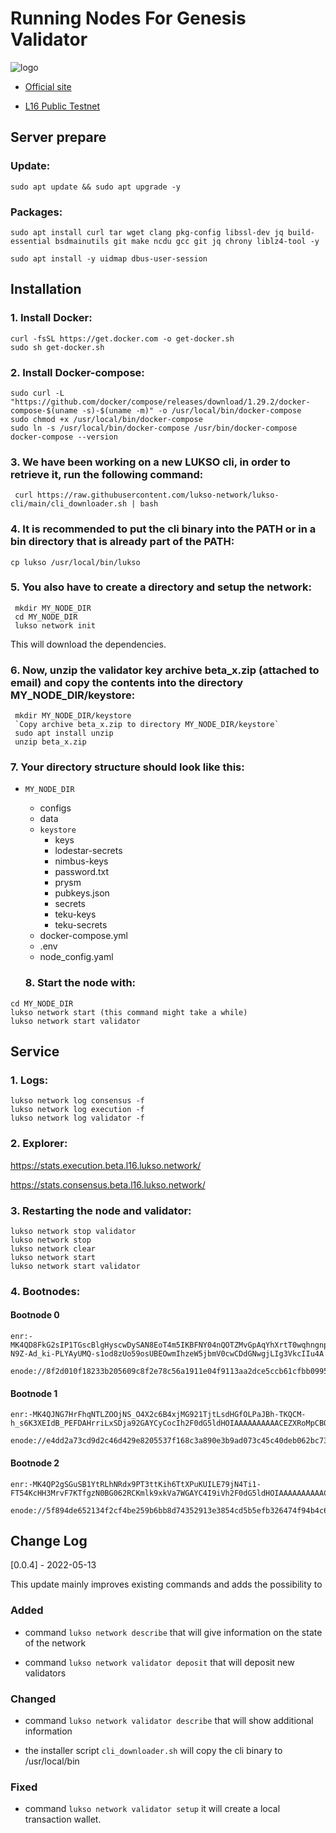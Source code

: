 # Running Nodes For Genesis Validator

![logo](https://miro.medium.com/max/1400/1*FuaS0MBs0hZkyVJx21e9Tw.png)

* [Official site](https://www.lukso.network/)
  
* [L16 Public Testnet](https://docs.lukso.tech/networks/l16-testnet/)


## **Server prepare**

### Update:

```
sudo apt update && sudo apt upgrade -y
```
### Packages:

```
sudo apt install curl tar wget clang pkg-config libssl-dev jq build-essential bsdmainutils git make ncdu gcc git jq chrony liblz4-tool -y
```
```
sudo apt install -y uidmap dbus-user-session
```

## **Installation**

### 1. Install Docker:
```
curl -fsSL https://get.docker.com -o get-docker.sh
sudo sh get-docker.sh
```

### 2. Install Docker-compose:

```
sudo curl -L "https://github.com/docker/compose/releases/download/1.29.2/docker-compose-$(uname -s)-$(uname -m)" -o /usr/local/bin/docker-compose
sudo chmod +x /usr/local/bin/docker-compose
sudo ln -s /usr/local/bin/docker-compose /usr/bin/docker-compose
docker-compose --version
```

### 3. We have been working on a new LUKSO cli, in order to retrieve it, run the following command:

```
 curl https://raw.githubusercontent.com/lukso-network/lukso-cli/main/cli_downloader.sh | bash
```

### 4. It is recommended to put the cli binary into the PATH or in a bin directory that is already part of the PATH:

```
cp lukso /usr/local/bin/lukso
```

### 5. You also have to create a directory and setup the network:

```
 mkdir MY_NODE_DIR
 cd MY_NODE_DIR
 lukso network init
```

This will download the dependencies.

### 6. Now, unzip the validator key archive beta_x.zip (attached to email) and copy the contents into the directory MY_NODE_DIR/keystore:

```
 mkdir MY_NODE_DIR/keystore
 `Copy archive beta_x.zip to directory MY_NODE_DIR/keystore`
 sudo apt install unzip 
 unzip beta_x.zip
```

### 7. Your directory structure should look like this:

* `MY_NODE_DIR`
   * configs
   * data
   * `keystore`
       * keys
       * lodestar-secrets
       * nimbus-keys
       * password.txt
       * prysm
       * pubkeys.json
       * secrets
       * teku-keys
       * teku-secrets
   * docker-compose.yml
   * .env
   * node_config.yaml
  
  ### 8. Start the node with:

```
cd MY_NODE_DIR
lukso network start (this command might take a while)
lukso network start validator
```

## **Service**

### 1. Logs:

```
lukso network log consensus -f
lukso network log execution -f
lukso network log validator -f
```

### 2. Explorer:
https://stats.execution.beta.l16.lukso.network/

https://stats.consensus.beta.l16.lukso.network/


### 3. Restarting the node and validator:

```
lukso network stop validator
lukso network stop
lukso network clear
lukso network start
lukso network start validator
```
### 4. Bootnodes:

#### Bootnode 0
```
enr:-MK4QD8FkG2sIP1TGscBlgHyscwDySAN8EoT4m5IKBFNY04nQOTZMvGpAqYhXrtT0wqhngnpkS2E1C_qO54JbdSajsSGAYC4KBLkh2F0dG5ldHOIAAAAAAAAAACEZXRoMpCBQMXLYgAAcf__________gmlkgnY0gmlwhCJaVcaJc2VjcDI1NmsxoQO_eYR-N9Z-Ad_ki-PLYAyUMQ-s1od8zUo59osUBEOwmIhzeW5jbmV0cwCDdGNwgjLIg3VkcIIu4A
```
```
enode://8f2d010f18233b205609c8f2e78c56a1911e04f9113aa2dce5ccb61cfbb09956c7dbce47a93ca9c35b82f2493398447fdbae1db097bd26476220454b7cea392d@34.90.85.198:30303
```
#### Bootnode 1
```
enr:-MK4QJNG7HrFhqNTLZOOjNS_O4X2c6B4xjMG921TjtLsdHGfOLPaJBh-TKQCM-h_s6K3XEIdB_PEFDAHrriLxSDja92GAYCyCocIh2F0dG5ldHOIAAAAAAAAAACEZXRoMpCBQMXLYgAAcf__________gmlkgnY0gmlwhCJbpv2Jc2VjcDI1NmsxoQIxYwcPw9L7_25e53hmJssY53fAyr48vZCxzdgD5CgNqIhzeW5jbmV0cwCDdGNwgjLIg3VkcIIu4A
```
```
enode://e4dd2a73cd9d2c46d429e8205537f168c3a890e3b9ad073c45c40deb062bc738a5248c654d72c6a3115a9fa68b9140842de1dc6a8a269ece118fb954626ab104@34.91.166.253:30303
```
#### Bootnode 2
```
enr:-MK4QP2gSGuSB1YtRLhNRdx9PT3ttKih6TtXPuKUILE79jN4Ti1-FT54KcHH3MrvF7KTfgzN0BG062RCKmlk9xkVa7WGAYC4I9iVh2F0dG5ldHOIAAAAAAAAAACEZXRoMpCBQMXLYgAAcf__________gmlkgnY0gmlwhCJbMxaJc2VjcDI1NmsxoQNiwNrzDkDeTLxEF36JAwE5icN5FCK0WrgFEitt1mBDmIhzeW5jbmV0cwCDdGNwgjLIg3VkcIIu4A
```
```
enode://5f894de652134f2cf4be259b6bb8d74352913e3854cd5b5efb326474f94b4c6366a402e9493e26922e5ffc53a7f6ff6e34e76e99161c2999c9e3e1eaa34751e6@34.91.51.22:30303
```

## **Change Log**
[0.0.4] - 2022-05-13

This update mainly improves existing commands and adds the possibility to

### Added


* command `lukso network describe` that will give information on the state of the network

* command `lukso network validator deposit` that will deposit new validators

### Changed

* command `lukso network validator describe` that will show additional information

* the installer script `cli_downloader.sh` will copy the cli binary to /usr/local/bin

### Fixed

* command `lukso network validator setup` it will create a local transaction wallet.
